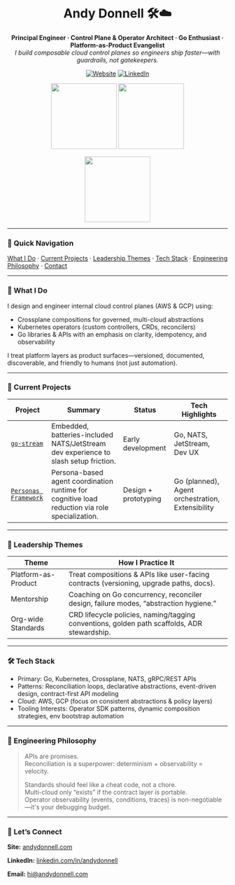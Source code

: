 <h1 align="center">Andy Donnell 🛠️☁️</h1>
<p align="center">
  <strong>Principal Engineer · Control Plane & Operator Architect · Go Enthusiast · Platform-as-Product Evangelist</strong><br/>
  <em>I build composable cloud control planes so engineers ship faster—with guardrails, not gatekeepers.</em>
</p>

<p align="center">
  <a href="https://www.andydonnell.com"><img alt="Website" src="https://img.shields.io/badge/Website-andydonnell.com-0a0a0a?style=flat&logo=firefox-browser"></a>
  <a href="https://www.linkedin.com/in/andydonnell/"><img alt="LinkedIn" src="https://img.shields.io/badge/LinkedIn-Andy%20Donnell-0A66C2?style=flat&logo=linkedin"></a>
</p>

<p align="center">
  <img height="150" src="https://github-readme-stats.vercel.app/api?username=A2Y-D5L&show_icons=true&theme=tokyonight&hide=issues" />
  <img height="150" src="https://github-readme-stats.vercel.app/api/top-langs/?username=A2Y-D5L&layout=compact&theme=tokyonight&size_weight=0.5&count_weight=0.5" />
</p>

<p align="center">
  <img height="150" src="https://streak-stats.demolab.com?user=A2Y-D5L&theme=tokyonight&hide_border=true" />
</p>

---

### 🧭 Quick Navigation
[What I Do](#-what-i-do) · [Current Projects](#-current-projects) · [Leadership Themes](#-leadership-themes) · [Tech Stack](#-tech-stack) · [Engineering Philosophy](#-engineering-philosophy--mini-manifesto) · [Contact](#-lets-connect)  

---

### 🚀 What I Do
I design and engineer internal cloud control planes (AWS & GCP) using:
- Crossplane compositions for governed, multi-cloud abstractions
- Kubernetes operators (custom controllers, CRDs, reconcilers)
- Go libraries & APIs with an emphasis on clarity, idempotency, and observability

I treat platform layers as product surfaces—versioned, documented, discoverable, and friendly to humans (not just automation).

---

### 🔭 Current Projects

| Project | Summary | Status | Tech Highlights |
|---------|---------|--------|-----------------|
| [`go-stream`](https://github.com/A2Y-D5L/go-stream) | Embedded, batteries-included NATS/JetStream dev experience to slash setup friction. | Early development | Go, NATS, JetStream, Dev UX |
| [`Personas Framework`](https://github.com/A2Y-D5L/personas-framework) | Persona-based agent coordination runtime for cognitive load reduction via role specialization. | Design + prototyping | Go (planned), Agent orchestration, Extensibility |

---

### 🧠 Leadership Themes

| Theme | How I Practice It |
|-------|-------------------|
| Platform-as-Product | Treat compositions & APIs like user-facing contracts (versioning, upgrade paths, docs). |
| Mentorship | Coaching on Go concurrency, reconciler design, failure modes, “abstraction hygiene.” |
| Org-wide Standards | CRD lifecycle policies, naming/tagging conventions, golden path scaffolds, ADR stewardship. |

---

### 🛠 Tech Stack

- Primary: Go, Kubernetes, Crossplane, NATS, gRPC/REST APIs
- Patterns: Reconciliation loops, declarative abstractions, event-driven design, contract-first API modeling
- Cloud: AWS, GCP (focus on consistent abstractions & policy layers)
- Tooling Interests: Operator SDK patterns, dynamic composition strategies, env bootstrap automation

---

### 📜 Engineering Philosophy

> APIs are promises.  
> Reconciliation is a superpower: determinism + observability = velocity.
> 
> Standards should feel like a cheat code, not a chore.  
> Multi-cloud only “exists” if the contract layer is portable.  
> Operator observability (events, conditions, traces) is non-negotiable—it's your debugging budget.

---

### 🤝 Let’s Connect

**Site:** [andydonnell.com](https://www.andydonnell.com)

**LinkedIn:** [linkedin.com/in/andydonnell](https://www.linkedin.com/in/andydonnell)

**Email:** hi@andydonnell.com
